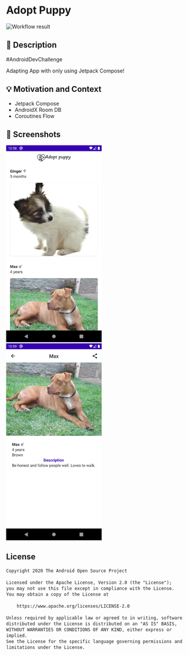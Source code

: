 # Adopt Puppy

<!--- Replace <OWNER> with your Github Username and <REPOSITORY> with the name of your repository. -->
<!--- You can find both of these in the url bar when you open your repository in github. -->
![Workflow result](https://github.com/Jiyoung9310/composeChallenge/workflows/Check/badge.svg)


## :scroll: Description
<!--- Describe your app in one or two sentences -->
#AndroidDevChallenge

Adapting App with only using Jetpack Compose!


## :bulb: Motivation and Context
<!--- Optionally point readers to interesting parts of your submission. -->
<!--- What are you especially proud of? -->
* Jetpack Compose
* AndroidX Room DB
* Coroutines Flow


## :camera_flash: Screenshots
<!-- You can add more screenshots here if you like -->
<img src="/results/screenshot_1.png" width="260">&emsp;<img src="/results/screenshot_2.png" width="260">

## License
```
Copyright 2020 The Android Open Source Project

Licensed under the Apache License, Version 2.0 (the "License");
you may not use this file except in compliance with the License.
You may obtain a copy of the License at

    https://www.apache.org/licenses/LICENSE-2.0

Unless required by applicable law or agreed to in writing, software
distributed under the License is distributed on an "AS IS" BASIS,
WITHOUT WARRANTIES OR CONDITIONS OF ANY KIND, either express or implied.
See the License for the specific language governing permissions and
limitations under the License.
```
